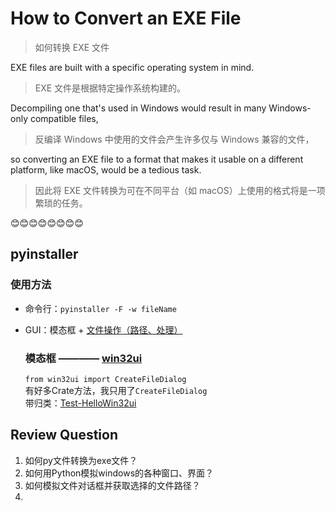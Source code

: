 # How to Convert an EXE File  

> 如何转换 EXE 文件

EXE files are built with a specific operating system in mind.
> 
> EXE 文件是根据特定操作系统构建的。

Decompiling one that's used in Windows would result in many Windows-only compatible files,
> 
> 反编译 Windows 中使用的文件会产生许多仅与 Windows 兼容的文件，

so converting an EXE file to a format that makes it usable on a different platform, like macOS, would be a tedious task.
> 
> 因此将 EXE 文件转换为可在不同平台（如 macOS）上使用的格式将是一项繁琐的任务。

😊😊😊😊😊😊😊😊
## pyinstaller 
### 使用方法
* 命令行：`pyinstaller -F -w fileName`
* GUI：模态框 + [文件操作（路径、处理）](A-按知识点分类/Python/File操作) 

  ### 模态框 ———— [win32ui](https://mhammond.github.io/pywin32/win32ui.html) 
  `from win32ui import CreateFileDialog`  
  有好多Crate方法，我只用了`CreateFileDialog`  
  带归类：[Test-HelloWin32ui](../../../B-按性质分类/Test/HelloWin32ui.ipynb)  
  

## Review Question
1. 如何py文件转换为exe文件？
2. 如何用Python模拟windows的各种窗口、界面？
3. 如何模拟文件对话框并获取选择的文件路径？
4. 